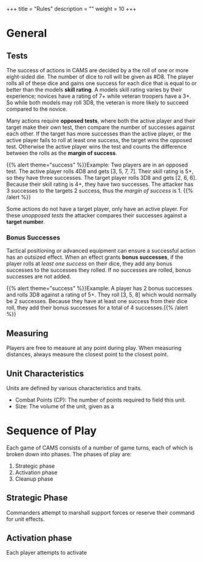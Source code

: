 +++
title = "Rules"
description = ""
weight = 10
+++

# General

## Tests
The success of actions in CAMS are decided by a the roll of one or more eight-sided die. The number of dice to roll will be given as #D8. The player rolls all of these dice and gains one success for each dice that is equal to or better than the models __skill rating__. A models skill rating varies by their experience; novices have a rating of 7+ while veteran troopers have a 3+. So while both models may roll 3D8, the veteran is more likely to succeed compared to the novice.

Many actions require __opposed tests__, where both the active player and their target make their own test, then compare the number of successes against each other. If the target has more successes than the active player, or the active player fails to roll at least one success, the target wins the opposed test. Otherwise the active player wins the test and counts the difference between the rolls as the __margin of success__.

{{% alert theme="success" %}}Example: Two players are in an opposed test. The active player rolls 4D8 and gets [3, 5, 7, 7]. Their skill rating is 5+, so they have three successes. The target player rolls 3D8 and gets [2, 6, 6]. Because their skill rating is 4+, they have two successes. The attacker has 3 successes to the targets 2 success, thus the _margin of success_ is 1. {{% /alert %}}

Some actions do not have a target player, only have an active player. For these _unopposed tests_ the attacker compares their successes against a __target number__. 

### Bonus Successes
Tactical positioning or advanced equipment can ensure a successful action has an outsized effect. When an effect grants __bonus successes__, if the player rolls at _least one success_ on their dice, they add any bonus successes to the successes they rolled. If no successes are rolled, bonus successes are not added.

{{% alert theme="success" %}}Example: A player has 2 bonus successes and rolls 3D8 against a rating of 5+. They roll [3, 5, 8] which would normally be 2 successes. Because they have at least one success from their dice roll, they add their bonus successes for a total of 4 successes.{{% /alert %}}

## Measuring
Players are free to measure at any point during play. When measuring distances, always measure the closest point to the closest point.

## Unit Characteristics
Units are defined by various characteristics and traits.

* Combat Points (CP): The number of points required to field this unit. 
* Size: The volume of the unit, given as a

# Sequence of Play
Each game of CAMS consists of a number of game turns, each of which is broken down into phases. The phases of play are:

1. Strategic phase
2. Activation phase
3. Cleanup phase

## Strategic Phase
Commanders attempt to marshall support forces or reserve their command for unit effects.

## Activation phase
Each player attempts to activate 


